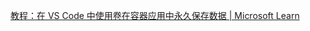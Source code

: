 [教程：在 VS Code 中使用卷在容器应用中永久保存数据 | Microsoft Learn](https://learn.microsoft.com/zh-cn/visualstudio/docker/tutorials/tutorial-persist-data-layer-docker-app-with-vscode)